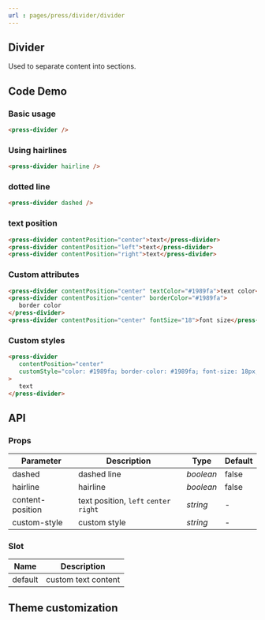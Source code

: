 ```yaml
---
url : pages/press/divider/divider
---
```


## Divider 

Used to separate content into sections.

## Code Demo

### Basic usage

```html
<press-divider />
```

### Using hairlines

```html
<press-divider hairline />
```

### dotted line

```html
<press-divider dashed />
```

### text position

```html
<press-divider contentPosition="center">text</press-divider>
<press-divider contentPosition="left">text</press-divider>
<press-divider contentPosition="right">text</press-divider>
```

### Custom attributes

```html
<press-divider contentPosition="center" textColor="#1989fa">text color</press-divider>
<press-divider contentPosition="center" borderColor="#1989fa">
   border color
</press-divider>
<press-divider contentPosition="center" fontSize="18">font size</press-divider>
```

### Custom styles

```html
<press-divider
   contentPosition="center"
   customStyle="color: #1989fa; border-color: #1989fa; font-size: 18px;"
>
   text
</press-divider>
```

## API

### Props

| Parameter        | Description                            | Type      | Default |
| ---------------- | -------------------------------------- | --------- | ------- |
| dashed           | dashed line                            | _boolean_ | false   |
| hairline         | hairline                               | _boolean_ | false   |
| content-position | text position, `left` `center` `right` | _string_  | -       |
| custom-style     | custom style                           | _string_  | -       |

### Slot

| Name    | Description         |
| ------- | ------------------- |
| default | custom text content |

## Theme customization

<theme-config type="divider"/>